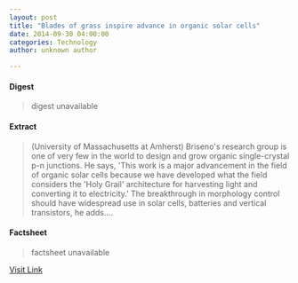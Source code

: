 ```yaml
---
layout: post
title: "Blades of grass inspire advance in organic solar cells"
date: 2014-09-30 04:00:00
categories: Technology
author: unknown author

---
```



#### Digest
>digest unavailable

#### Extract
>(University of Massachusetts at Amherst) Briseno's research group is one of very few in the world to design and grow organic single-crystal p-n junctions. He says, 'This work is a major advancement in the field of organic solar cells because we have developed what the field considers the 'Holy Grail' architecture for harvesting light and converting it to electricity.' The breakthrough in morphology control should have widespread use in solar cells, batteries and vertical transistors, he adds....

#### Factsheet
>factsheet unavailable

[Visit Link](http://www.eurekalert.org/pub_releases/2014-09/uoma-bog093014.php)


